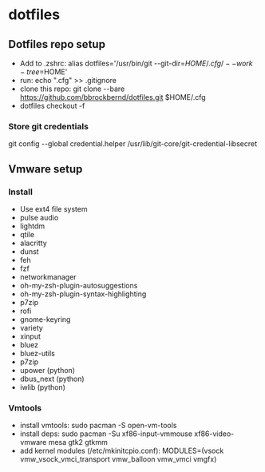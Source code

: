 # dotfiles

## Dotfiles repo setup
- Add to .zshrc: alias dotfiles='/usr/bin/git --git-dir=$HOME/.cfg/ --work-tree=$HOME'
- run: echo ".cfg" >> .gitignore
- clone this repo: git clone --bare https://github.com/bbrockbernd/dotfiles.git $HOME/.cfg
- dotfiles checkout -f

### Store git credentials
git config --global credential.helper /usr/lib/git-core/git-credential-libsecret

## Vmware setup
### Install
- Use ext4 file system
- pulse audio
- lightdm
- qtile
- alacritty
- dunst
- feh
- fzf
- networkmanager
- oh-my-zsh-plugin-autosuggestions
- oh-my-zsh-plugin-syntax-highlighting
- p7zip
- rofi
- gnome-keyring
- variety
- xinput
- bluez
- bluez-utils
- p7zip
- upower (python)
- dbus_next (python)
- iwlib (python)

### Vmtools
- install vmtools: sudo pacman -S open-vm-tools
- install deps: sudo pacman -Su xf86-input-vmmouse xf86-video-vmware mesa gtk2 gtkmm
- add kernel modules (/etc/mkinitcpio.conf): MODULES=(vsock vmw_vsock_vmci_transport vmw_balloon vmw_vmci vmgfx)


